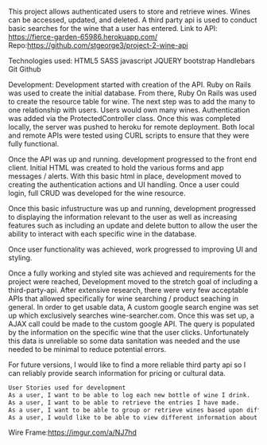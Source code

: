 This project allows authenticated users to store and retrieve wines. Wines can be
accessed, updated, and deleted. A third party api is used to conduct basic searches
for the wine that a user has entered. Link to API: https://fierce-garden-65986.herokuapp.com/
Repo:https://github.com/stgeorge3/project-2-wine-api

Technologies used:
HTML5
SASS
javascript
JQUERY
bootstrap
Handlebars
Git
Github

Development:
Development started with creation of the API. Ruby on Rails was used to create the initial database. From there, Ruby On Rails was used to create the resource table for wine. The next step was to add the many to one relationship with users. Users would own many wines. Authentication was added via the ProtectedController class. Once this was completed locally, the server was pushed to heroku for remote deployment. Both local and remote APIs were tested using CURL scripts to ensure that they were fully functional.

Once the API was up and running. development progressed to the front end client. Initial HTML was created to hold the various forms and app messages / alerts. With this basic html in place, development moved to creating the authentication actions and UI handling. Once a user could login, full CRUD was developed for the wine resource.

Once this basic infustructure was up and running, development progressed to displaying the information relevant to the user as well as increasing features such as including an update and delete button to allow the user the ability to interact with each specific wine in the database.

Once user functionality was achieved, work progressed to improving UI and styling.

Once a fully working and styled site was achieved and requirements for the project were reached, Development moved to the stretch goal of including a third-party-api. After extensive research, there were very few acceptable APIs that allowed specifically for wine searching / product seaching in general. In order to get usable data, A custom google search engine was set up which exclusively searches wine-searcher.com. Once this was set up, a AJAX call could be made to the custom google API. The query is populated by the information on the specific wine that the user clicks. Unfortunately this data is unreliable so some data sanitation was needed and the use needed to be minimal to reduce potential errors.

For future versions, I would like to find a more reliable third party api so I can reliably provide search information for pricing or cultural data.

```md
User Stories used for development
As a user, I want to be able to log each new bottle of wine I drink.
As a user, I want to be able to retrieve the entries I have made.
As a user, I want to be able to group or retrieve wines based upon different criteria.
As a user, I would like to be able to view different information about wine regions associated with my entries.
```
Wire Frame:https://imgur.com/a/NJ7hd
